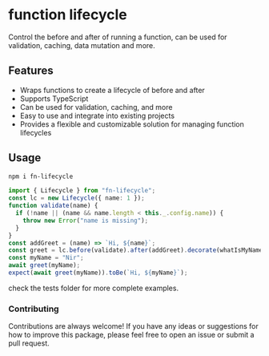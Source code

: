 # function lifecycle

Control the before and after of running a function, can be used for validation, caching, data mutation and more.

## Features

- Wraps functions to create a lifecycle of before and after
- Supports TypeScript
- Can be used for validation, caching, and more
- Easy to use and integrate into existing projects
- Provides a flexible and customizable solution for managing function lifecycles

## Usage

```sh
npm i fn-lifecycle
```

```ts
import { Lifecycle } from "fn-lifecycle";
const lc = new Lifecycle({ name: 1 });
function validate(name) {
  if (!name || (name && name.length < this._.config.name)) {
    throw new Error("name is missing");
  }
}
const addGreet = (name) => `Hi, ${name}`;
const greet = lc.before(validate).after(addGreet).decorate(whatIsMyName);
const myName = "Nir";
await greet(myName);
expect(await greet(myName)).toBe(`Hi, ${myName}`);
```

check the tests folder for more complete examples.

### Contributing

Contributions are always welcome! If you have any ideas or suggestions for how to improve this package, please feel free to open an issue or submit a pull request.
